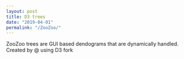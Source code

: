 ```yaml
---
layout: post
title: D3 trees
date: "2019-04-01"
permalink: "/ZooZoo/"
---
```


ZooZoo trees are GUI based dendograms that are dynamically handled.
Created by @ using D3 fork 
